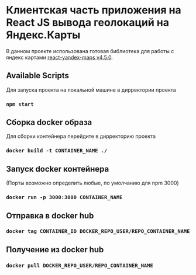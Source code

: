 # Клиентская часть приложения на React JS вывода геолокаций на Яндекс.Карты

В данном проекте использована готовая библиотека для работы с яндекс картами  [react-yandex-maps v4.5.0](https://react-yandex-maps.now.sh/).

## Available Scripts

Для запуска проекта на локальной машине в дирректории проекта 

### `npm start`

## Сборка docker образа
Для сборки контейнера перейдите в дирректорию проекта
### `docker build -t CONTAINER_NAME ./`

## Запуск docker контейнера
(Порты возможно определить любыe, по умолчанию для npm 3000)
### `docker run -p 3000:3000 CONTAINER_NAME`

## Отправка в docker hub
### `docker tag CONTAINER_ID DOCKER_REPO_USER/REPO_CONTAINER_NAME`

## Получение из docker hub
### `docker pull DOCKER_REPO_USER/REPO_CONTAINER_NAME`

